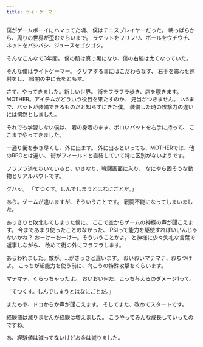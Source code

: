 ```yaml
---
title: ライトゲーマー
---
```

僕がゲームボーイにハマってた頃、
僕はテニスプレイヤーだった。
朝っぱらから、周りの世界が歪むぐらいまで。
ラケットをフリフリ、ボールをウチウチ、
ネットをバシバシ、ジュースをゴクゴク。

そんなこんなで3年間。
僕の肌は真っ黒になり、僕の右腕は太くなっていた。

そんな僕はライトゲーマー。
クリアする事にはこだわらなず、
右手を震わせ連射をし、
暗闇の中に光をともす。

さて、やってきました。新しい世界。
街をフラフラ歩き、店を覗きます。
MOTHER。アイテムがどういう役目を果たすのか、
見当がつきません。
Lv5まで、バットが装備できるものだと知らずにきた僕。
装備した時の攻撃力の違いには愕然としました。

それでも学習しない僕は、
着の身着のまま、ボロいバットを右手に持って、
ここまでやってきました。

一通り街を歩き尽くし、外に出ます。
外に出るといっても、MOTHERでは、他のRPGとは違い、
街がフィールドと直結していて特に区別がないようです。

フラフラ道を歩いていると、いきなり、戦闘画面に入り、
なにやら固そうな動物とリアルバウトです。

グハッ。
「てつくす。しんでしまうとはなにごとだ。」

あら。ゲームが違いますが、そういうことです。
戦闘不能になってしまいました。

あっさりと敗北してしまった僕に、
ここで空からゲームの神様の声が聞こえます。
今まであまり使ったことのなかった、
PSIって能力を駆使すればいいんじゃないかね？
おーけーおーけー。そういうことかよ。
と神様に少々失礼な言葉で返事しながら、
改めて街の外にフラフラします。

あらわれました。敵が。…がさっきと違います。
おいおいマテマテ、おちつけよ。
こっちが超能力を使う前に、向こうの特殊攻撃をくらいます。

マテマテ、くらっちゃったよ。
おいおい何だ、こっち与えるのダメージ1って。

「てつくす。しんでしまうとはなにごとだ。」

またもや、ドコからか声が聞こえます。
そしてまた、改めてスタートです。

経験値は減りませんが経験は増えました。
こうやってみんな成長していったのですね。


あ、経験値は減ってないけどお金は減りました。
